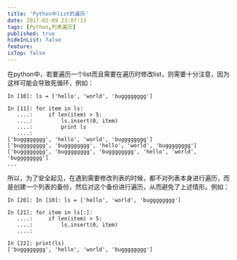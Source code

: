 ```yaml
---
title: 'Python中list的遍历'
date: 2017-02-09 23:07:13
tags: [Python,列表遍历]
published: true
hideInList: false
feature: 
isTop: false
---
```


在python中，若要遍历一个list而且需要在遍历时修改list，则需要十分注意，因为这样可能会导致死循环，例如：

    In [10]: ls = ['hello', 'world', 'bugggggggg']
    
    In [11]: for item in ls:
       ....:     if len(item) > 5:
       ....:         ls.insert(0, item)
       ....:         print ls
       ....:         
    ['bugggggggg', 'hello', 'world', 'bugggggggg']
    ['bugggggggg', 'bugggggggg', 'hello', 'world', 'bugggggggg']
    ['bugggggggg', 'bugggggggg', 'bugggggggg', 'hello', 'world', 'bugggggggg']
    ...

所以，为了安全起见，在遇到需要修改列表的时候，都不对列表本身进行遍历，而是创建一个列表的备份，然后对这个备份进行遍历，从而避免了上述情形。例如：

    In [20]: In [10]: ls = ['hello', 'world', 'bugggggggg']
    
    In [21]: for item in ls[:]:
       ....:     if len(item) > 5:
       ....:         ls.insert(0, item)
       ....:         
    
    In [22]: print(ls)
    ['bugggggggg', 'hello', 'world', 'bugggggggg']